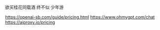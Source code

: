 欲买桂花同载酒 终不似 少年游

https://openai-sb.com/guide/pricing.html
https://www.ohmygpt.com/chat
https://aiproxy.io/pricing
